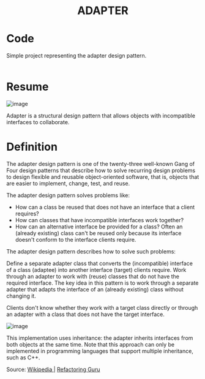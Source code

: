 <div align="center">
  <h1> ADAPTER  </h1>
</div>

# Code

Simple project representing the adapter design pattern. 
<br></br>


# Resume

![image](https://user-images.githubusercontent.com/40416044/145884158-ed60f1b7-86ea-4518-8b41-c620363b5c93.png)


Adapter is a structural design pattern that allows objects with incompatible interfaces to collaborate.

# Definition

The adapter design pattern is one of the twenty-three well-known Gang of Four design patterns that describe how to solve recurring design problems to design flexible and reusable object-oriented software, that is, objects that are easier to implement, change, test, and reuse.

The adapter design pattern solves problems like:

- How can a class be reused that does not have an interface that a client requires?
- How can classes that have incompatible interfaces work together?
- How can an alternative interface be provided for a class?
Often an (already existing) class can't be reused only because its interface doesn't conform to the interface clients require.

The adapter design pattern describes how to solve such problems:

Define a separate adapter class that converts the (incompatible) interface of a class (adaptee) into another interface (target) clients require.
Work through an adapter to work with (reuse) classes that do not have the required interface.
The key idea in this pattern is to work through a separate adapter that adapts the interface of an (already existing) class without changing it.

Clients don't know whether they work with a target class directly or through an adapter with a class that does not have the target interface.


![image](https://user-images.githubusercontent.com/40416044/145885276-3f80b189-27be-4fb5-ae90-8b77cae0491d.png)

This implementation uses inheritance: the adapter inherits interfaces from both objects at the same time. Note that this approach can only be implemented in programming languages that support multiple inheritance, such as C++.



Source: <a href="https://en.wikipedia.org/wiki/Abstract_factory_pattern"> Wikipedia </a> | <a href="https://refactoring.guru/design-patterns/prototype"> Refactoring Guru </a>
